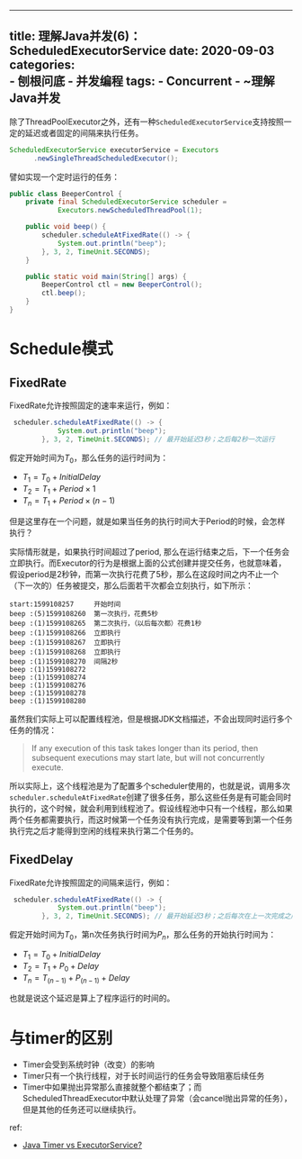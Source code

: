 
---
title: 理解Java并发(6)：ScheduledExecutorService
date: 2020-09-03
categories:  
    - 刨根问底
    - 并发编程
tags:
    - Concurrent
    - ~理解Java并发
---
除了ThreadPoolExecutor之外，还有一种`ScheduledExecutorService`支持按照一定的延迟或者固定的间隔来执行任务。

```java
ScheduledExecutorService executorService = Executors
	  .newSingleThreadScheduledExecutor();
```

<!-- more -->
譬如实现一个定时运行的任务：

```java
public class BeeperControl {
    private final ScheduledExecutorService scheduler =
            Executors.newScheduledThreadPool(1);

    public void beep() {
        scheduler.scheduleAtFixedRate(() -> {
            System.out.println("beep");
        }, 3, 2, TimeUnit.SECONDS);
    }

    public static void main(String[] args) {
        BeeperControl ctl = new BeeperControl();
        ctl.beep();
    }
}
```
#  Schedule模式
## FixedRate
FixedRate允许按照固定的速率来运行，例如：

```java
 scheduler.scheduleAtFixedRate(() -> {
            System.out.println("beep");
        }, 3, 2, TimeUnit.SECONDS); // 最开始延迟3秒；之后每2秒一次运行
```

假定开始时间为$T_0$，那么任务的运行时间为：

* $T_1 = T_0 + InitialDelay$
* $T_2 = T_1 + Period \times 1$
* $T_n = T_1 + Period \times (n - 1)$

但是这里存在一个问题，就是如果当任务的执行时间大于Period的时候，会怎样执行？

实际情形就是，如果执行时间超过了period, 那么在运行结束之后，下一个任务会立即执行。而Executor的行为是根据上面的公式创建并提交任务，也就意味着，假设period是2秒钟，而第一次执行花费了5秒，那么在这段时间之内不止一个（下一次的）任务被提交，那么后面若干次都会立刻执行，如下所示：

```
start:1599108257     开始时间
beep :(5)1599108260  第一次执行，花费5秒
beep :(1)1599108265  第二次执行，（以后每次都）花费1秒
beep :(1)1599108266  立即执行
beep :(1)1599108267  立即执行
beep :(1)1599108268  立即执行
beep :(1)1599108270  间隔2秒
beep :(1)1599108272
beep :(1)1599108274
beep :(1)1599108276
beep :(1)1599108278
beep :(1)1599108280
```

虽然我们实际上可以配置线程池，但是根据JDK文档描述，不会出现同时运行多个任务的情况：

> If any execution of this task takes longer than its period, then subsequent executions may start late, but will not concurrently execute.

所以实际上，这个线程池是为了配置多个scheduler使用的，也就是说，调用多次`scheduler.scheduleAtFixedRate`创建了很多任务，那么这些任务是有可能会同时执行的，这个时候，就会利用到线程池了。假设线程池中只有一个线程，那么如果两个任务都需要执行，而这时候第一个任务没有执行完成，是需要等到第一个任务执行完之后才能得到空闲的线程来执行第二个任务的。

## FixedDelay
FixedRate允许按照固定的间隔来运行，例如：

```java
 scheduler.scheduleAtFixedRate(() -> {
            System.out.println("beep");
        }, 3, 2, TimeUnit.SECONDS); // 最开始延迟3秒；之后每次在上一次完成之后延迟2秒执行
```

假定开始时间为$T_0$，第n次任务执行时间为$P_n$，那么任务的开始执行时间为：

* $T_1 = T_0 + InitialDelay$
* $T_2 = T_1 + P_0 + Delay$
* $T_n = T_(n-1) + P_(n-1) + Delay$

也就是说这个延迟是算上了程序运行的时间的。

# 与timer的区别

* Timer会受到系统时钟（改变）的影响
* Timer只有一个执行线程，对于长时间运行的任务会导致阻塞后续任务
* Timer中如果抛出异常那么直接就整个都结束了；而ScheduledThreadExecutor中默认处理了异常（会cancel抛出异常的任务），但是其他的任务还可以继续执行。

ref:

* [Java Timer vs ExecutorService?](https://stackoverflow.com/questions/409932/java-timer-vs-executorservice)